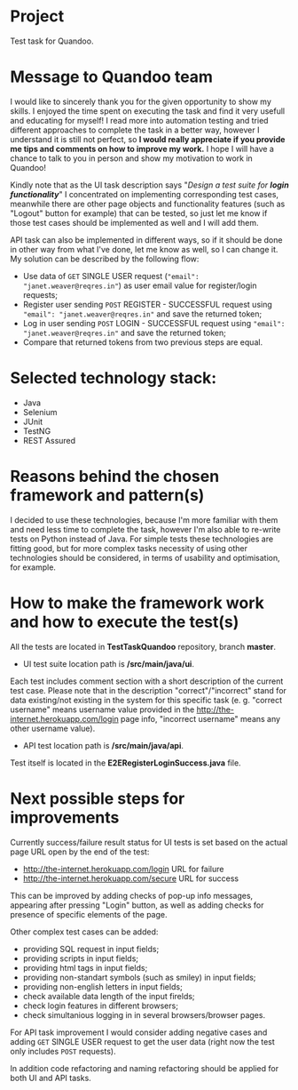 # Project

Test task for Quandoo.

# **Message to Quandoo team**

I would like to sincerely thank you for the given opportunity to show my skills.
I enjoyed the time spent on executing the task and find it very usefull and educating for myself!
I read more into automation testing and tried different approaches to complete the task in a better way, however I understand it is still not perfect, so **I would really appreciate if you provide me tips and comments on how to improve my work.**
I hope I will have a chance to talk to you in person and show my motivation to work in Quandoo!

Kindly note that as the UI task description says "_Design a test suite for **login functionality**_" I concentrated on implementing corresponding test cases, meanwhile there are other page objects and functionality features (such as "Logout" button for example) that can be tested, so just let me know if those test cases should be implemented as well and I will add them.

API task can also be implemented in different ways, so if it should be done in other way from what I've done, let me know as well, so I can change it.
My solution can be described by the following flow:
- Use data of `GET` SINGLE USER request (`"email": "janet.weaver@reqres.in"`) as user email value for register/login requests;
- Register user sending `POST` REGISTER - SUCCESSFUL request using `"email": "janet.weaver@reqres.in"` and save the returned token;
- Log in user sending `POST` LOGIN - SUCCESSFUL request using `"email": "janet.weaver@reqres.in"` and save the returned token;
- Compare that returned tokens from two previous steps are equal. 

# **Selected technology stack:**

- Java
- Selenium
- JUnit
- TestNG
- REST Assured

# **Reasons behind the chosen framework and pattern(s)**

I decided to use these technologies, because I'm more familiar with them and need less time to complete the task, however I'm also able to re-write tests on Python instead of Java. For simple tests these technologies are fitting good, but for more complex tasks necessity of using other technologies should be considered, in terms of usability and optimisation, for example.

# **How to make the framework work and how to execute the test(s)**

All the tests are located in **TestTaskQuandoo** repository, branch **master**.

- UI test suite location path is **/src/main/java/ui**.

Each test includes comment section with a short description of the current test case. Please note that in the description "correct"/"incorrect" stand for data existing/not existing in the system for this specific task (e. g. "correct username" means username value provided in the http://the-internet.herokuapp.com/login page info, "incorrect username" means any other username value).

- API test location path is **/src/main/java/api**.

Test itself is located in the **E2ERegisterLoginSuccess.java** file.

# **Next possible steps for improvements**

Currently success/failure result status for UI tests is set based on the actual page URL open by the end of the test: 
- http://the-internet.herokuapp.com/login URL for failure
- http://the-internet.herokuapp.com/secure URL for success

This can be improved by adding checks of pop-up info messages, appearing after pressing "Login" button, as well as adding checks for presence of specific elements of the page.

Other complex test cases can be added:
-  providing SQL request in input fields;
-  providing scripts in input fields;
-  providing html tags in input fields;
-  providing non-standart symbols (such as smiley) in input fields;
-  providing non-english letters in input fields;
-  check available data length of the input firelds;
-  check login features in different browsers;
-  check simultanious logging in in several browsers/browser pages.

For API task improvement I would consider adding negative cases and adding `GET` SINGLE USER request to get the user data (right now the test only includes `POST` requests).

In addition code refactoring and naming refactoring should be applied for both UI and API tasks.
